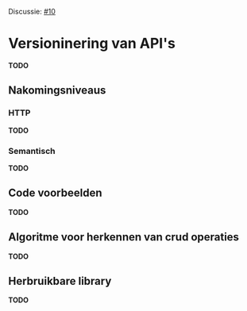 Discussie: [#10](https://github.com/pietercolpaert/generieke-hypermedia-api/issues/10)

# Versioninering van API's

__TODO__

## Nakomingsniveaus

### HTTP

__TODO__

### Semantisch

__TODO__

## Code voorbeelden

__TODO__

## Algoritme voor herkennen van crud operaties

__TODO__

## Herbruikbare library

__TODO__